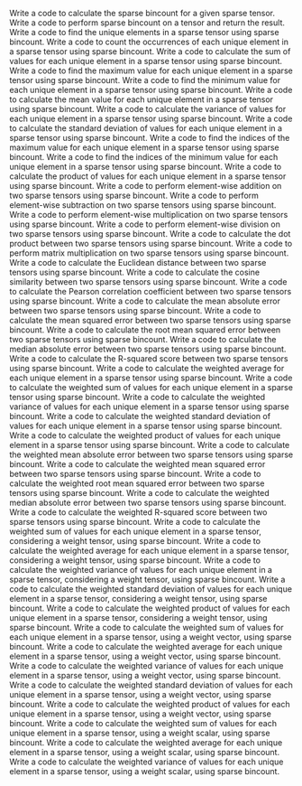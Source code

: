 Write a code to calculate the sparse bincount for a given sparse tensor.
Write a code to perform sparse bincount on a tensor and return the result.
Write a code to find the unique elements in a sparse tensor using sparse bincount.
Write a code to count the occurrences of each unique element in a sparse tensor using sparse bincount.
Write a code to calculate the sum of values for each unique element in a sparse tensor using sparse bincount.
Write a code to find the maximum value for each unique element in a sparse tensor using sparse bincount.
Write a code to find the minimum value for each unique element in a sparse tensor using sparse bincount.
Write a code to calculate the mean value for each unique element in a sparse tensor using sparse bincount.
Write a code to calculate the variance of values for each unique element in a sparse tensor using sparse bincount.
Write a code to calculate the standard deviation of values for each unique element in a sparse tensor using sparse bincount.
Write a code to find the indices of the maximum value for each unique element in a sparse tensor using sparse bincount.
Write a code to find the indices of the minimum value for each unique element in a sparse tensor using sparse bincount.
Write a code to calculate the product of values for each unique element in a sparse tensor using sparse bincount.
Write a code to perform element-wise addition on two sparse tensors using sparse bincount.
Write a code to perform element-wise subtraction on two sparse tensors using sparse bincount.
Write a code to perform element-wise multiplication on two sparse tensors using sparse bincount.
Write a code to perform element-wise division on two sparse tensors using sparse bincount.
Write a code to calculate the dot product between two sparse tensors using sparse bincount.
Write a code to perform matrix multiplication on two sparse tensors using sparse bincount.
Write a code to calculate the Euclidean distance between two sparse tensors using sparse bincount.
Write a code to calculate the cosine similarity between two sparse tensors using sparse bincount.
Write a code to calculate the Pearson correlation coefficient between two sparse tensors using sparse bincount.
Write a code to calculate the mean absolute error between two sparse tensors using sparse bincount.
Write a code to calculate the mean squared error between two sparse tensors using sparse bincount.
Write a code to calculate the root mean squared error between two sparse tensors using sparse bincount.
Write a code to calculate the median absolute error between two sparse tensors using sparse bincount.
Write a code to calculate the R-squared score between two sparse tensors using sparse bincount.
Write a code to calculate the weighted average for each unique element in a sparse tensor using sparse bincount.
Write a code to calculate the weighted sum of values for each unique element in a sparse tensor using sparse bincount.
Write a code to calculate the weighted variance of values for each unique element in a sparse tensor using sparse bincount.
Write a code to calculate the weighted standard deviation of values for each unique element in a sparse tensor using sparse bincount.
Write a code to calculate the weighted product of values for each unique element in a sparse tensor using sparse bincount.
Write a code to calculate the weighted mean absolute error between two sparse tensors using sparse bincount.
Write a code to calculate the weighted mean squared error between two sparse tensors using sparse bincount.
Write a code to calculate the weighted root mean squared error between two sparse tensors using sparse bincount.
Write a code to calculate the weighted median absolute error between two sparse tensors using sparse bincount.
Write a code to calculate the weighted R-squared score between two sparse tensors using sparse bincount.
Write a code to calculate the weighted sum of values for each unique element in a sparse tensor, considering a weight tensor, using sparse bincount.
Write a code to calculate the weighted average for each unique element in a sparse tensor, considering a weight tensor, using sparse bincount.
Write a code to calculate the weighted variance of values for each unique element in a sparse tensor, considering a weight tensor, using sparse bincount.
Write a code to calculate the weighted standard deviation of values for each unique element in a sparse tensor, considering a weight tensor, using sparse bincount.
Write a code to calculate the weighted product of values for each unique element in a sparse tensor, considering a weight tensor, using sparse bincount.
Write a code to calculate the weighted sum of values for each unique element in a sparse tensor, using a weight vector, using sparse bincount.
Write a code to calculate the weighted average for each unique element in a sparse tensor, using a weight vector, using sparse bincount.
Write a code to calculate the weighted variance of values for each unique element in a sparse tensor, using a weight vector, using sparse bincount.
Write a code to calculate the weighted standard deviation of values for each unique element in a sparse tensor, using a weight vector, using sparse bincount.
Write a code to calculate the weighted product of values for each unique element in a sparse tensor, using a weight vector, using sparse bincount.
Write a code to calculate the weighted sum of values for each unique element in a sparse tensor, using a weight scalar, using sparse bincount.
Write a code to calculate the weighted average for each unique element in a sparse tensor, using a weight scalar, using sparse bincount.
Write a code to calculate the weighted variance of values for each unique element in a sparse tensor, using a weight scalar, using sparse bincount.
